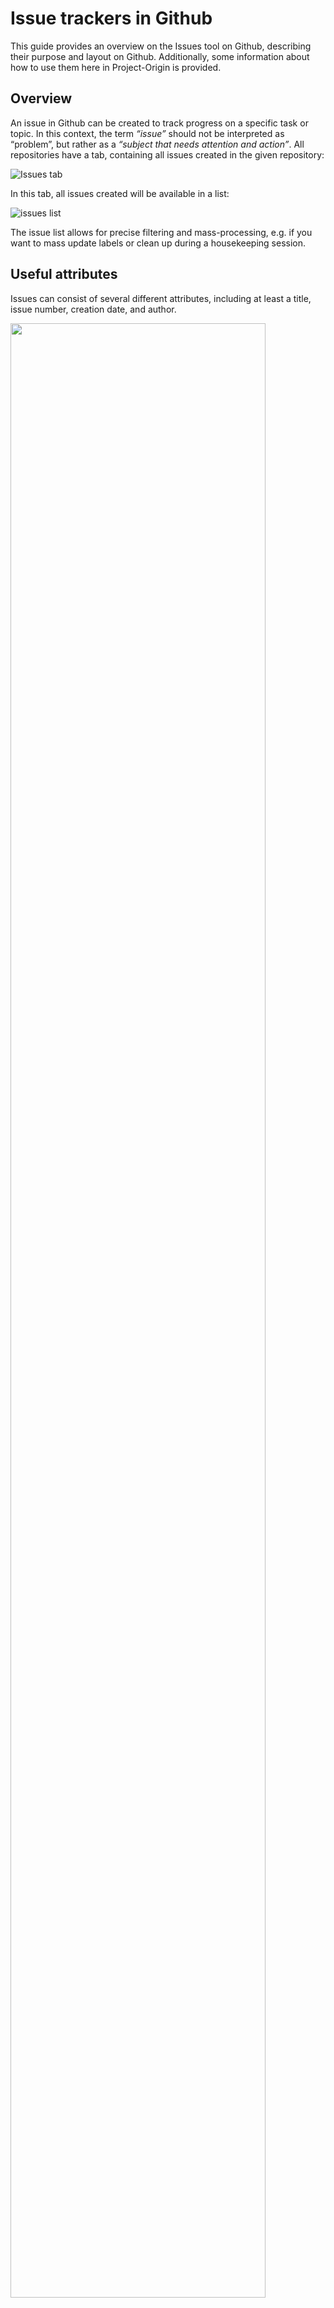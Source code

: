 # Issue trackers in Github
This guide provides an overview on the Issues tool on Github, describing their purpose and layout on Github. Additionally, some information about how to use them here in Project-Origin is provided.  

## Overview
An issue in Github can be created to track progress on a specific task or topic. 
In this context, the term _“issue”_ should not be interpreted as “problem”, but rather as a _“subject that needs attention and action”_. 
All repositories have a tab, containing all issues created in the given repository:

![Issues tab](https://github.com/energinet-open-incubator/origin-collaboration/blob/main/docs/figures/issues.png)

In this tab, all issues created will be available in a list:

![issues list](https://github.com/energinet-open-incubator/origin-collaboration/blob/main/docs/figures/issues-list.png)

The issue list allows for precise filtering and mass-processing, e.g. if you want to mass update labels or clean up during a housekeeping session.

## Useful attributes
Issues can consist of several different attributes, including at least a title, issue number, creation date, and author.

<img src="https://github.com/energinet-open-incubator/origin-collaboration/blob/main/docs/figures/issue-example.png" width="90%"/>

Attributes that are useful when working with issues are 'assignees', who are the ones responsible for ensuring progress on the issue, and 'labels', which can help indicate the type of issue.

<img src="https://github.com/energinet-open-incubator/origin-collaboration/blob/main/docs/figures/attributes.png" width="30%"/>

If you wish to change, add or delete a label, click on the gear icon next to it (In the [_quick issue view_](#handling-issues-directly-in-the-projects-view) click on the label). 

As work on the issue progresses, Actions related to the issue will be visible in the issue item:

<img src="https://github.com/energinet-open-incubator/origin-collaboration/blob/main/docs/figures/issues-biggerindividualview.png" width="75%"/>

If there are pull requests in the Github Organization related to the issue, these can be linked to the issue, to track progress on these as well:

<img src="https://github.com/energinet-open-incubator/origin-collaboration/blob/main/docs/figures/link-to-pr.png" width="30%"/>

To make sure to follow progress on issues relevant to you, you can subscribe to an issue, to get notifications whenever an update happens. 

<img src="https://github.com/energinet-open-incubator/origin-collaboration/blob/main/docs/figures/subscribe.png" width="30%"/>!

If you are mentioned in an issue or have created it, you will be automatically notified.

## Mentioning, notifying people and tasks, and cross-referencing
You can cross-reference all content everywhere by just putting # and the issue number or pull request number in your text. 
If you do, the referenced element will get a link to the referencing element. 
As an example: If you write _"#90"_ you reference the pull request that initially created this document. 

<img src="https://github.com/energinet-open-incubator/origin-collaboration/blob/main/docs/figures/tagging-pr.png" width="70%"/>
 
The same works for people. 
You can reference them using @ and their username. For example _@lenucksi_ or _@lauranolling_.

<img src="https://github.com/energinet-open-incubator/origin-collaboration/blob/main/docs/figures/tagging-person.png" width="70%"/>

## Issues in Projects views
As an alternative to the full list of issues in the Issues tab, issues can be put into customized Project views, a list of which is found under the Projects tab:

![issues in projects](https://github.com/energinet-open-incubator/origin-collaboration/blob/main/docs/figures/projects.png)

In Projects, the advantage is that you can make your own custom views, and sort the issues by issues by topic, priority, status, and others. 
Projects can be viewed either as a KANBAN (see also: Trello) style board or as a list. 

Note that you can add _items_ in the Projects views. 
These will be created as _draft issues_. 
However, these are local to the project board and have very little features. 
There's a button in the _draft issue_ to convert them to a "real" issue.

The Projects views also offer you a _quick issue view_ if you click on an issue's title:

![issue view](https://github.com/energinet-open-incubator/origin-collaboration/blob/main/docs/figures/projects-list-inline-issueview.png)

To learn more about the Github Projects feature, you can take a look at the [Projects Guide](https://github.com/energinet-open-incubator/origin-collaboration/tree/main/guides/projects.md).

## Task Lists using Issues
Creating task lists to keep track of progress on a specific block of work can be very useful. You can use issues to divide a larger task into smaller to-do's and track progress on these to-do's using Github's Task List feature:

<img src="https://github.com/energinet-open-incubator/origin-collaboration/blob/main/docs/figures/issues_task_list.png" width="70%"/>

When adding tasks you can either tag existing issues, or — when you have written down your to-do's — convert these to issues:

<img src="https://github.com/energinet-open-incubator/origin-collaboration/blob/main/docs/figures/issues_task_issue_tag_issue.png" width="70%"/>
<img src="https://github.com/energinet-open-incubator/origin-collaboration/blob/main/docs/figures/issues_task_issue_create.png" width="70%"/>

When you navigate to one of the issues linked in the task list, Github will show the issue number of the task list:

<img src="https://github.com/energinet-open-incubator/origin-collaboration/blob/main/docs/figures/issues_task_tracked_by.png" width="50%"/>

Github will automatically keep track of the tasks, so when issues are closed, they will automatically be marked as "complete" in the task list. Alternatively, you can mark tasks as complete, by clicking the checkbox. The number of task completed is shown in the issue containing the task list:

<img src="https://github.com/energinet-open-incubator/origin-collaboration/blob/main/docs/figures/issues_task_tracking.png" width="70%"/>

You can create a task list, by using the [issue template](https://github.com/energinet-open-incubator/origin-collaboration/issues/new/choose) made for this purpose. 

For more information about Github Task Lists, you can take a look at [Github's official Documentation on task lists](https://docs.github.com/en/get-started/writing-on-github/working-with-advanced-formatting/about-task-lists).

## Issue Templates

To use issues in Project Origin, we have set up some issue templates, to make sure that all the relevant information will be included, and that it is easier to find the issues to people for whom it is relevant. Take a look at the [Issue templates here](https://github.com/energinet-open-incubator/origin-collaboration/issues/new/choose).
